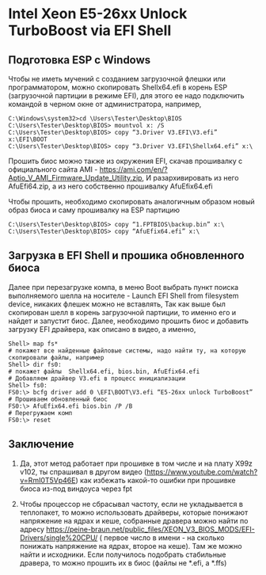 # Intel Xeon E5-26xx Unlock TurboBoost via EFI Shell

## Подготовка ESP c Windows
Чтобы не иметь мучений с созданием загрузочной флешки или программатором, можно скопировать Shellx64.efi в корень ESP (загрузочной партиции в режиме EFI), для этого ее надо подключить командой в черном окне от администратора, например,
```
C:\Windows\system32>cd \Users\Tester\Desktop\BIOS
C:\Users\Tester\Desktop\BIOS> mountvol x: /S
C:\Users\Tester\Desktop\BIOS> copy “3.Driver V3.EFI\V3.efi” x:\EFI\BOOT
C:\Users\Tester\Desktop\BIOS> copy “3.Driver V3.EFI\Shellx64.efi” x:\
```
Прошить биос можно также из окружения EFI, скачав прошивалку с официального сайта AMI - https://ami.com/en/?Aptio_V_AMI_Firmware_Update_Utility.zip, И разархивировать из него AfuEfi64.zip, а из него собственно прошивалку AfuEfix64.efi

Чтобы прошить, необходимо скопировать аналогичным образом новый образ биоса и саму прошивалку на ESP партицию
```
C:\Users\Tester\Desktop\BIOS> copy “1.FPTBIOS\backup.bin” x:\
C:\Users\Tester\Desktop\BIOS> copy “AfuEfix64.efi” x:\
```
## Загрузка в EFI Shell и прошика обновленного биоса
Далее при перезагрузке компа, в меню  Boot  выбрать пункт поиска выполняемого шелла на носителе - Launch EFI Shell from filesystem device, никаких флешек можно не вставлять, 
Так как выше был скопирован шелл в корень загрузочной партиции, то именно его и найдет и запустит биос. Далее, необходимо прошить биос и добавить загрузку EFI драйвера, как описано в видео, а именно, 
```
Shell> map fs*
# покажет все найденные файловые системы, надо найти ту, на которую скопировали файлы, например
Shell> dir fs0:
# покажет файлы  Shellx64.efi, bios.bin, AfuEfix64.efi
# Добавляем драйвер V3.efi в процесс инициализации
Shell> fs0:
FS0:\> bcfg driver add 0 \EFI\BOOT\V3.efi “E5-26xx unlock TurboBoost”
# Прошиваем обновленный биос
FS0:\> AfuEfix64.efi bios.bin /P /B
# Перегружаем комп
FS0:\> reset
```

## Заключение
1. Да, этот метод работает при прошивке в том числе и на плату X99z v102, ты спрашивал в другом видео (https://www.youtube.com/watch?v=RmI0T5Vp46E) как избежать какой-то ошибки при прошивке биоса из-под виндоуса через fpt

2. Чтобы процессор не сбрасывал частоту, если не укладывается в теплопакет, то можно использовать драйверы, которые понижают напряжение на ядрах и кеше, собранные дравера можно найти по адресу https://peine-braun.net/public_files/XEON_V3_BIOS_MODS/EFI-Drivers/single%20CPU/ ( первое число в имени - на сколько понижать напряжение на ядрах, второе на кеше). Там же можно найти и исходники. Если получилось подобрать стабильные дравера, то можно прошить их в биос (файлы не *.efi, а *.ffs)


